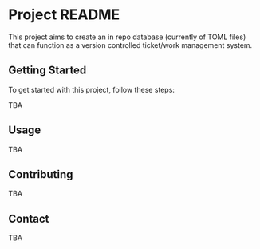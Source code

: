 # Project README

This project  aims to create an in repo database (currently of TOML files) that can function as a version controlled ticket/work management system.

## Getting Started

To get started with this project, follow these steps:

TBA

## Usage

TBA

## Contributing

TBA

## Contact

TBA
